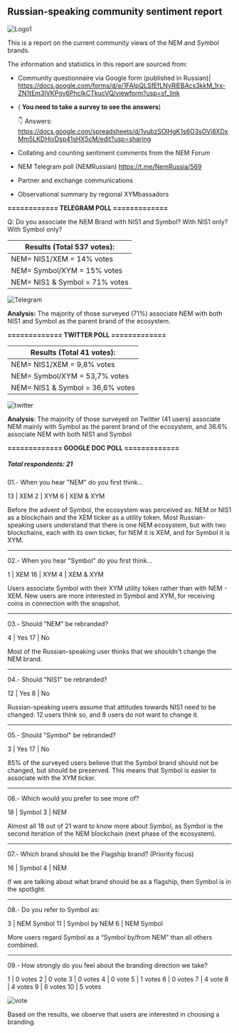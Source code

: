 ## Russian-speaking community sentiment report

![Logo1](https://i.imgur.com/T1Ibs48.jpg)

This is a report on the current community views of the NEM and Symbol brands.

The information and statistics in this report are sourced from:
* Community questionnaire via Google form (published in Russian)| <https://docs.google.com/forms/d/e/1FAIpQLSfEfLNyRlEBAcs3kkM_1rx-ZN1tEm3IVKPgy6PhcIkCTkucVQ/viewform?usp=sf_link> 
* ( **You need to take a survey to see the answers**)

  👇 Answers:
  https://docs.google.com/spreadsheets/d/1vubzSOlHgK1s6O3sOVi8XDxMm5LKDHjvDsp41sHX5cM/edit?usp=sharing
* Collating and counting sentiment comments from the NEM Forum
* NEM Telegram poll (NEMRussian)  <https://t.me/NemRussia/569>
* Partner and exchange communications
* Observational summary by regional XYMbassadors

**============
TELEGRAM POLL 
=============**


Q: Do you associate the NEM Brand with NIS1 and Symbol? With NIS1 only? With Symbol only?



| Results (Total 537 votes):| 
| -------- | 
| NEM= NIS1/XEM = 14% votes      |
| NEM= Symbol/XYM = 15% votes    |
| NEM= NIS1 & Symbol = 71% votes |
![Telegram](https://i.imgur.com/uI0MbVJ.png)

**Analysis:**
The majority of those surveyed (71%) associate NEM with both NIS1 and Symbol as the parent brand of the ecosystem.

**=============
TWITTER POLL
=============**
 

| Results (Total 41 votes):| 
| -------- | 
| NEM= NIS1/XEM = 9,8% votes      |
| NEM= Symbol/XYM = 53,7% votes   |
| NEM= NIS1 & Symbol = 36,6% votes|

![twitter](https://i.imgur.com/61ULpIC.png)

**Analysis**:
The majority of those surveyed on Twitter (41 users) associate NEM mainly with Symbol as the parent brand of the ecosystem, and 36.6% associate NEM with both NIS1 and Symbol




**=============
GOOGLE DOC POLL
=============**

##### Total respondents: 21



01.- When you hear "NEM" do you first think...

13	| XEM
2	| XYM
6   | XEM & XYM


Before the advent of Symbol, the ecosystem was perceived as: NEM or NIS1 as a blockchain and the XEM ticker as a utility token. Most Russian-speaking users understand that there is one NEM ecosystem, but with two blockchains, each with its own ticker, for NEM it is XEM, and for Symbol it is XYM.


----
02.- When you hear "Symbol" do you first think...

1	| XEM
16  | XYM
4	| XEM & XYM

Users associate Symbol with their XYM utility token rather than with NEM - XEM. New users are more interested in Symbol and XYM, for receiving coins in connection with the snapshot.

----
03.- Should "NEM" be rebranded?

4	| Yes
17	| No

Most of the Russian-speaking user thinks that we shouldn't change the NEM brand.


----
04.- Should "NIS1" be rebranded?

12	| Yes
8	| No

Russian-speaking users assume that attitudes towards NIS1 need to be changed: 12 users think so, and 8 users do not want to change it.

----
05.- Should "Symbol" be rebranded?

3	| Yes
17	| No


85% of the surveyed users believe that the Symbol brand should not be changed, but should be preserved. This means that Symbol is easier to associate with the XYM ticker.

----
06.- Which would you prefer to see more of?

18	| Symbol
3	| NEM

Almost all 18 out of 21 want to know more about Symbol, as Symbol is the second iteration of the NEM blockchain (next phase of the ecosystem).

----
07.- Which brand should be the Flagship brand? (Priority focus)

16	| Symbol
4	| NEM


If we are talking about what brand should be as a flagship, then Symbol is in the spotlight.

----
08.- Do you refer to Symbol as:

3	| NEM Symbol
11        | Symbol by NEM
6          | NEM Symbol

More users regard Symbol as a “Symbol by/from NEM” than all others combined.

---
09.- How strongly do you feel about the branding direction we take?



1	| 0 votes
2	| 0 vote
3	| 0 votes
4	| 0 vote
5	| 1 votes
6	| 0 votes
7   | 4 vote
8	| 4 votes
9	| 6 votes
10  | 5 votes

![vote](https://i.imgur.com/sW8FqW1.png)

Based on the results, we observe that users are interested in choosing a branding.


















